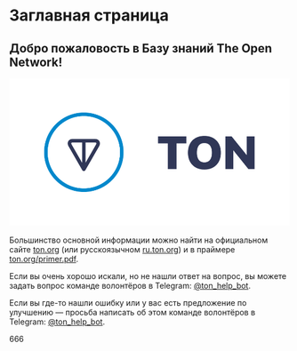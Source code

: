 # Заглавная страница

## Добро пожаловость в Базу знаний The Open Network!

![](.gitbook/assets/ton-logo-for-white-background-.png)

Большинство основной информации можно найти на официальном сайте [ton.org](https://ton.org) (или русскоязычном [ru.ton.org](https://ru.ton.org)) и в праймере [ton.org/primer.pdf](https://ton.org/primer.pdf).

Если вы очень хорошо искали, но не нашли ответ на вопрос, вы можете задать вопрос команде волонтёров в Telegram: [@ton\_help\_bot](https://t.me/ton\_help\_bot).

Если вы где-то нашли ошибку или у вас есть предложение по улучшению — просьба написать об этом команде волонтёров в Telegram: [@ton\_help\_bot](https://t.me/ton\_help\_bot).

666
